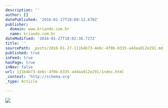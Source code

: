```yaml
---
description: ''
author: []
datePublished: '2016-01-27T18:09:12.670Z'
publisher:
  domain: www.kriando.com.br
  name: kriando.com.br
dateModified: '2016-01-27T18:02:36.717Z'
title: ''
sourcePath: _posts/2016-01-27-111b4b73-4e6c-4f0b-8335-a4daa012e291.md
published: true
inFeed: true
hasPage: true
inNav: false
url: 111b4b73-4e6c-4f0b-8335-a4daa012e291/index.html
_context: 'http://schema.org'
_type: Article

---
```

![](http://www.kriando.com.br/imgs_marcas/kriando_1269446270.jpg)